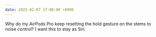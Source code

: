 ```yaml
---
date: 2025-02-07 17:00:00 +0900
---
```


Why do my AirPods Pro keep resetting the hold gesture on the stems to noise control? I want this to stay as Siri. 
